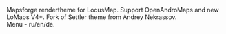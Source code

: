Mapsforge rendertheme for LocusMap. Support OpenAndroMaps and new LoMaps V4+. Fork of Settler theme from Andrey Nekrassov.<br>
Menu - ru/en/de.
